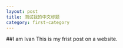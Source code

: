 ```yaml
---
layout: post
title: 测试我的中文标题
category: first-category
---
```


##I am Ivan
This is my frist post on a website.
